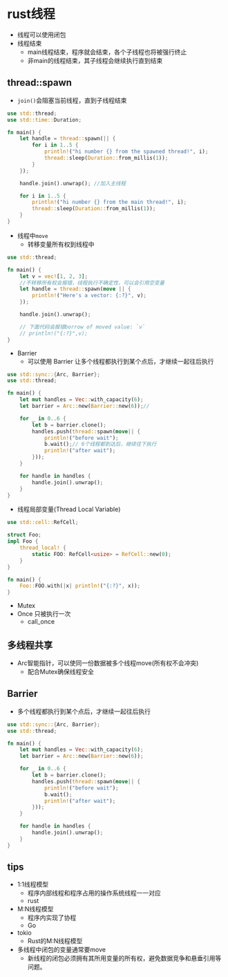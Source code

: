 # rust线程


+ 线程可以使用闭包
+ 线程结束
    + main线程结束，程序就会结束，各个子线程也将被强行终止
    + 非main的线程结束，其子线程会继续执行直到结束


## thread::spawn
+ `join()`会阻塞当前线程，直到子线程结束
```rust
use std::thread;
use std::time::Duration;

fn main() {
    let handle = thread::spawn(|| {
        for i in 1..5 {
            println!("hi number {} from the spawned thread!", i);
            thread::sleep(Duration::from_millis(1));
        }
    });

    handle.join().unwrap(); //加入主线程

    for i in 1..5 {
        println!("hi number {} from the main thread!", i);
        thread::sleep(Duration::from_millis(1));
    }
}
```

+ 线程中`move`
    + 转移变量所有权到线程中
```rust
use std::thread;

fn main() {
    let v = vec![1, 2, 3];
    //不转移所有权会报错，线程执行不确定性，可以会引用空变量
    let handle = thread::spawn(move || {
        println!("Here's a vector: {:?}", v);
    });

    handle.join().unwrap();

    // 下面代码会报错borrow of moved value: `v`
    // println!("{:?}",v);
}
```

+ Barrier
    + 可以使用 Barrier 让多个线程都执行到某个点后，才继续一起往后执行
```rust
use std::sync::{Arc, Barrier};
use std::thread;

fn main() {
    let mut handles = Vec::with_capacity(6);
    let barrier = Arc::new(Barrier::new(6));//

    for _ in 0..6 {
        let b = barrier.clone();
        handles.push(thread::spawn(move|| {
            println!("before wait");
            b.wait();// 6个线程都到达后，继续往下执行
            println!("after wait");
        }));
    }

    for handle in handles {
        handle.join().unwrap();
    }
}
```

+ 线程局部变量(Thread Local Variable)
```rust
use std::cell::RefCell;

struct Foo;
impl Foo {
    thread_local! {
        static FOO: RefCell<usize> = RefCell::new(0);
    }
}

fn main() {
    Foo::FOO.with(|x| println!("{:?}", x));
}
```
+ Mutex
+ Once 只被执行一次
    + call_once

## 多线程共享
+ Arc智能指针，可以使同一份数据被多个线程move(所有权不会冲突)
    + 配合Mutex确保线程安全





## Barrier
+ 多个线程都执行到某个点后，才继续一起往后执行
```rust
use std::sync::{Arc, Barrier};
use std::thread;

fn main() {
    let mut handles = Vec::with_capacity(6);
    let barrier = Arc::new(Barrier::new(6));

    for _ in 0..6 {
        let b = barrier.clone();
        handles.push(thread::spawn(move|| {
            println!("before wait");
            b.wait();
            println!("after wait");
        }));
    }

    for handle in handles {
        handle.join().unwrap();
    }
}
```

## tips
+ 1:1线程模型
    + 程序内部线程和程序占用的操作系统线程一一对应
    + rust
+ M:N线程模型
    + 程序内实现了协程
    + Go
+ tokio
    + Rust的M:N线程模型
+ 多线程中闭包的变量通常要move
    + 新线程的闭包必须拥有其所用变量的所有权，避免数据竞争和悬垂引用等问题。